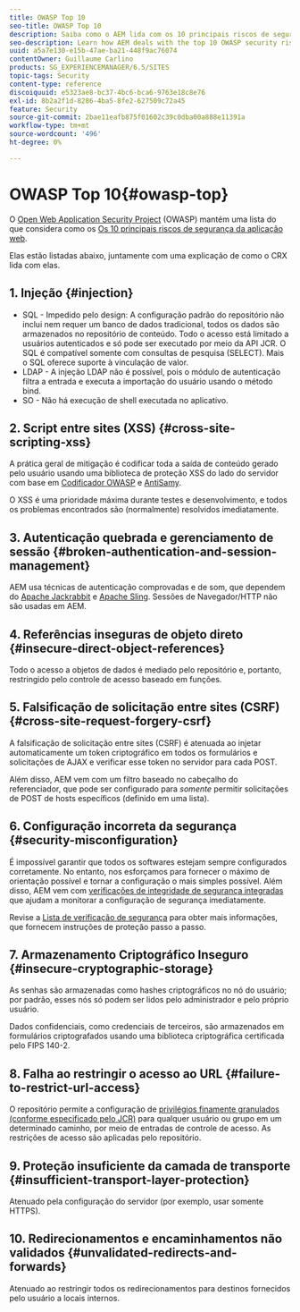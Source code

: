 ```yaml
---
title: OWASP Top 10
seo-title: OWASP Top 10
description: Saiba como o AEM lida com os 10 principais riscos de segurança da OWASP.
seo-description: Learn how AEM deals with the top 10 OWASP security risks.
uuid: a5a7e130-e15b-47ae-ba21-448f9ac76074
contentOwner: Guillaume Carlino
products: SG_EXPERIENCEMANAGER/6.5/SITES
topic-tags: Security
content-type: reference
discoiquuid: e5323ae8-bc37-4bc6-bca6-9763e18c8e76
exl-id: 8b2a2f1d-8286-4ba5-8fe2-627509c72a45
feature: Security
source-git-commit: 2bae11eafb875f01602c39c0dba00a888e11391a
workflow-type: tm+mt
source-wordcount: '496'
ht-degree: 0%

---
```


# OWASP Top 10{#owasp-top}

O [Open Web Application Security Project](https://www.owasp.org) (OWASP) mantém uma lista do que considera como os [Os 10 principais riscos de segurança da aplicação web](https://www.owasp.org/index.php/OWASP_Top_Ten_Project).

Elas estão listadas abaixo, juntamente com uma explicação de como o CRX lida com elas.

## 1. Injeção {#injection}

* SQL - Impedido pelo design: A configuração padrão do repositório não inclui nem requer um banco de dados tradicional, todos os dados são armazenados no repositório de conteúdo. Todo o acesso está limitado a usuários autenticados e só pode ser executado por meio da API JCR. O SQL é compatível somente com consultas de pesquisa (SELECT). Mais o SQL oferece suporte à vinculação de valor.
* LDAP - A injeção LDAP não é possível, pois o módulo de autenticação filtra a entrada e executa a importação do usuário usando o método bind.
* SO - Não há execução de shell executada no aplicativo.

## 2. Script entre sites (XSS) {#cross-site-scripting-xss}

A prática geral de mitigação é codificar toda a saída de conteúdo gerado pelo usuário usando uma biblioteca de proteção XSS do lado do servidor com base em [Codificador OWASP](https://www.owasp.org/index.php/OWASP_Java_Encoder_Project) e [AntiSamy](https://www.owasp.org/index.php/Category:OWASP_AntiSamy_Project).

O XSS é uma prioridade máxima durante testes e desenvolvimento, e todos os problemas encontrados são (normalmente) resolvidos imediatamente.

## 3. Autenticação quebrada e gerenciamento de sessão {#broken-authentication-and-session-management}

AEM usa técnicas de autenticação comprovadas e de som, que dependem do [Apache Jackrabbit](https://jackrabbit.apache.org/) e [Apache Sling](https://sling.apache.org/). Sessões de Navegador/HTTP não são usadas em AEM.

## 4. Referências inseguras de objeto direto {#insecure-direct-object-references}

Todo o acesso a objetos de dados é mediado pelo repositório e, portanto, restringido pelo controle de acesso baseado em funções.

## 5. Falsificação de solicitação entre sites (CSRF) {#cross-site-request-forgery-csrf}

A falsificação de solicitação entre sites (CSRF) é atenuada ao injetar automaticamente um token criptográfico em todos os formulários e solicitações de AJAX e verificar esse token no servidor para cada POST.

Além disso, AEM vem com um filtro baseado no cabeçalho do referenciador, que pode ser configurado para *somente* permitir solicitações de POST de hosts específicos (definido em uma lista).

## 6. Configuração incorreta da segurança {#security-misconfiguration}

É impossível garantir que todos os softwares estejam sempre configurados corretamente. No entanto, nos esforçamos para fornecer o máximo de orientação possível e tornar a configuração o mais simples possível. Além disso, AEM vem com [verificações de integridade de segurança integradas](/help/sites-administering/operations-dashboard.md) que ajudam a monitorar a configuração de segurança imediatamente.

Revise a [Lista de verificação de segurança](/help/sites-administering/security-checklist.md) para obter mais informações, que fornecem instruções de proteção passo a passo.

## 7. Armazenamento Criptográfico Inseguro {#insecure-cryptographic-storage}

As senhas são armazenadas como hashes criptográficos no nó do usuário; por padrão, esses nós só podem ser lidos pelo administrador e pelo próprio usuário.

Dados confidenciais, como credenciais de terceiros, são armazenados em formulários criptografados usando uma biblioteca criptográfica certificada pelo FIPS 140-2.

## 8. Falha ao restringir o acesso ao URL {#failure-to-restrict-url-access}

O repositório permite a configuração de [privilégios finamente granulados (conforme especificado pelo JCR)](https://www.adobe.io/experience-manager/reference-materials/spec/jcr/2.0/16_Access_Control_Management.html) para qualquer usuário ou grupo em um determinado caminho, por meio de entradas de controle de acesso. As restrições de acesso são aplicadas pelo repositório.

## 9. Proteção insuficiente da camada de transporte {#insufficient-transport-layer-protection}

Atenuado pela configuração do servidor (por exemplo, usar somente HTTPS).

## 10. Redirecionamentos e encaminhamentos não validados {#unvalidated-redirects-and-forwards}

Atenuado ao restringir todos os redirecionamentos para destinos fornecidos pelo usuário a locais internos.
